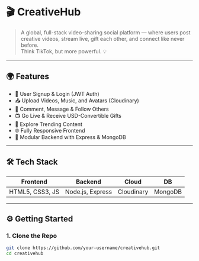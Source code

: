 # 🎬 CreativeHub

> A global, full-stack video-sharing social platform — where users post creative videos, stream live, gift each other, and connect like never before.  
> Think TikTok, but more powerful. 💡

---

## 🌍 Features

- 🔐 User Signup & Login (JWT Auth)
- 📤 Upload Videos, Music, and Avatars (Cloudinary)
- 💬 Comment, Message & Follow Others
- 📺 Go Live & Receive USD-Convertible Gifts
- 🔎 Explore Trending Content
- 🌐 Fully Responsive Frontend
- 📁 Modular Backend with Express & MongoDB

---

## 🛠 Tech Stack

| Frontend | Backend | Cloud | DB |
|----------|---------|-------|----|
| HTML5, CSS3, JS | Node.js, Express | Cloudinary | MongoDB |

---

## ⚙ Getting Started

### 1. Clone the Repo

```bash
git clone https://github.com/your-username/creativehub.git
cd creativehub
